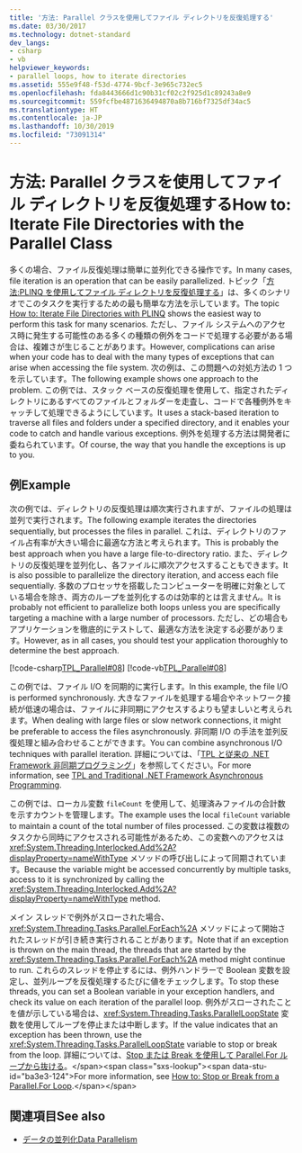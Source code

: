 ```yaml
---
title: '方法: Parallel クラスを使用してファイル ディレクトリを反復処理する'
ms.date: 03/30/2017
ms.technology: dotnet-standard
dev_langs:
- csharp
- vb
helpviewer_keywords:
- parallel loops, how to iterate directories
ms.assetid: 555e9f48-f53d-4774-9bcf-3e965c732ec5
ms.openlocfilehash: fda8443666d1c90b31cf02c2f925d1c89243a8e9
ms.sourcegitcommit: 559fcfbe4871636494870a8b716bf7325df34ac5
ms.translationtype: HT
ms.contentlocale: ja-JP
ms.lasthandoff: 10/30/2019
ms.locfileid: "73091314"
---
```

# <a name="how-to-iterate-file-directories-with-the-parallel-class"></a><span data-ttu-id="ba3e3-102">方法: Parallel クラスを使用してファイル ディレクトリを反復処理する</span><span class="sxs-lookup"><span data-stu-id="ba3e3-102">How to: Iterate File Directories with the Parallel Class</span></span>
<span data-ttu-id="ba3e3-103">多くの場合、ファイル反復処理は簡単に並列化できる操作です。</span><span class="sxs-lookup"><span data-stu-id="ba3e3-103">In many cases, file iteration is an operation that can be easily parallelized.</span></span> <span data-ttu-id="ba3e3-104">トピック「[方法:PLINQ を使用してファイル ディレクトリを反復処理する](../../../docs/standard/parallel-programming/how-to-iterate-file-directories-with-plinq.md)」は、多くのシナリオでこのタスクを実行するための最も簡単な方法を示しています。</span><span class="sxs-lookup"><span data-stu-id="ba3e3-104">The topic [How to: Iterate File Directories with PLINQ](../../../docs/standard/parallel-programming/how-to-iterate-file-directories-with-plinq.md) shows the easiest way to perform this task for many scenarios.</span></span> <span data-ttu-id="ba3e3-105">ただし、ファイル システムへのアクセス時に発生する可能性のある多くの種類の例外をコードで処理する必要がある場合は、複雑さが生じることがあります。</span><span class="sxs-lookup"><span data-stu-id="ba3e3-105">However, complications can arise when your code has to deal with the many types of exceptions that can arise when accessing the file system.</span></span> <span data-ttu-id="ba3e3-106">次の例は、この問題への対処方法の 1 つを示しています。</span><span class="sxs-lookup"><span data-stu-id="ba3e3-106">The following example shows one approach to the problem.</span></span> <span data-ttu-id="ba3e3-107">この例では、スタック ベースの反復処理を使用して、指定されたディレクトリにあるすべてのファイルとフォルダーを走査し、コードで各種例外をキャッチして処理できるようにしています。</span><span class="sxs-lookup"><span data-stu-id="ba3e3-107">It uses a stack-based iteration to traverse all files and folders under a specified directory, and it enables your code to catch and handle various exceptions.</span></span> <span data-ttu-id="ba3e3-108">例外を処理する方法は開発者に委ねられています。</span><span class="sxs-lookup"><span data-stu-id="ba3e3-108">Of course, the way that you handle the exceptions is up to you.</span></span>  
  
## <a name="example"></a><span data-ttu-id="ba3e3-109">例</span><span class="sxs-lookup"><span data-stu-id="ba3e3-109">Example</span></span>  
 <span data-ttu-id="ba3e3-110">次の例では、ディレクトリの反復処理は順次実行されますが、ファイルの処理は並列で実行されます。</span><span class="sxs-lookup"><span data-stu-id="ba3e3-110">The following example iterates the directories sequentially, but processes the files in parallel.</span></span> <span data-ttu-id="ba3e3-111">これは、ディレクトリのファイル占有率が大きい場合に最適な方法と考えられます。</span><span class="sxs-lookup"><span data-stu-id="ba3e3-111">This is probably the best approach when you have a large file-to-directory ratio.</span></span> <span data-ttu-id="ba3e3-112">また、ディレクトリの反復処理を並列化し、各ファイルに順次アクセスすることもできます。</span><span class="sxs-lookup"><span data-stu-id="ba3e3-112">It is also possible to parallelize the directory iteration, and access each file sequentially.</span></span> <span data-ttu-id="ba3e3-113">多数のプロセッサを搭載したコンピューターを明確に対象としている場合を除き、両方のループを並列化するのは効率的とは言えません。</span><span class="sxs-lookup"><span data-stu-id="ba3e3-113">It is probably not efficient to parallelize both loops unless you are specifically targeting a machine with a large number of processors.</span></span> <span data-ttu-id="ba3e3-114">ただし、どの場合もアプリケーションを徹底的にテストして、最適な方法を決定する必要があります。</span><span class="sxs-lookup"><span data-stu-id="ba3e3-114">However, as in all cases, you should test your application thoroughly to determine the best approach.</span></span>  
  
 [!code-csharp[TPL_Parallel#08](../../../samples/snippets/csharp/VS_Snippets_Misc/tpl_parallel/cs/parallel_file.cs#08)]
 [!code-vb[TPL_Parallel#08](../../../samples/snippets/visualbasic/VS_Snippets_Misc/tpl_parallel/vb/fileiteration08.vb#08)]  
  
 <span data-ttu-id="ba3e3-115">この例では、ファイル I/O を同期的に実行します。</span><span class="sxs-lookup"><span data-stu-id="ba3e3-115">In this example, the file I/O is performed synchronously.</span></span> <span data-ttu-id="ba3e3-116">大きなファイルを処理する場合やネットワーク接続が低速の場合は、ファイルに非同期にアクセスするよりも望ましいと考えられます。</span><span class="sxs-lookup"><span data-stu-id="ba3e3-116">When dealing with large files or slow network connections, it might be preferable to access the files asynchronously.</span></span> <span data-ttu-id="ba3e3-117">非同期 I/O の手法を並列反復処理と組み合わせることができます。</span><span class="sxs-lookup"><span data-stu-id="ba3e3-117">You can combine asynchronous I/O techniques with parallel iteration.</span></span> <span data-ttu-id="ba3e3-118">詳細については、「[TPL と従来の .NET Framework 非同期プログラミング](../../../docs/standard/parallel-programming/tpl-and-traditional-async-programming.md)」を参照してください。</span><span class="sxs-lookup"><span data-stu-id="ba3e3-118">For more information, see [TPL and Traditional .NET Framework Asynchronous Programming](../../../docs/standard/parallel-programming/tpl-and-traditional-async-programming.md).</span></span>  
  
 <span data-ttu-id="ba3e3-119">この例では、ローカル変数 `fileCount` を使用して、処理済みファイルの合計数を示すカウントを管理します。</span><span class="sxs-lookup"><span data-stu-id="ba3e3-119">The example uses the local `fileCount` variable to maintain a count of the total number of files processed.</span></span> <span data-ttu-id="ba3e3-120">この変数は複数のタスクから同時にアクセスされる可能性があるため、この変数へのアクセスは <xref:System.Threading.Interlocked.Add%2A?displayProperty=nameWithType> メソッドの呼び出しによって同期されています。</span><span class="sxs-lookup"><span data-stu-id="ba3e3-120">Because the variable might be accessed concurrently by multiple tasks, access to it is synchronized by calling the <xref:System.Threading.Interlocked.Add%2A?displayProperty=nameWithType> method.</span></span>  
  
 <span data-ttu-id="ba3e3-121">メイン スレッドで例外がスローされた場合、<xref:System.Threading.Tasks.Parallel.ForEach%2A> メソッドによって開始されたスレッドが引き続き実行されることがあります。</span><span class="sxs-lookup"><span data-stu-id="ba3e3-121">Note that if an exception is thrown on the main thread, the threads that are started by the <xref:System.Threading.Tasks.Parallel.ForEach%2A> method might continue to run.</span></span> <span data-ttu-id="ba3e3-122">これらのスレッドを停止するには、例外ハンドラーで Boolean 変数を設定し、並列ループを反復処理するたびに値をチェックします。</span><span class="sxs-lookup"><span data-stu-id="ba3e3-122">To stop these threads, you can set a Boolean variable in your exception handlers, and check its value on each iteration of the parallel loop.</span></span> <span data-ttu-id="ba3e3-123">例外がスローされたことを値が示している場合は、<xref:System.Threading.Tasks.ParallelLoopState> 変数を使用してループを停止または中断します。</span><span class="sxs-lookup"><span data-stu-id="ba3e3-123">If the value indicates that an exception has been thrown, use the <xref:System.Threading.Tasks.ParallelLoopState> variable to stop or break from the loop.</span></span> <span data-ttu-id="ba3e3-124">詳細については、[Stop または Break を使用して Parallel.For ループから抜ける](https://docs.microsoft.com/previous-versions/dotnet/netframework-4.0/dd460721(v=vs.100))。</span><span class="sxs-lookup"><span data-stu-id="ba3e3-124">For more information, see [How to: Stop or Break from a Parallel.For Loop](https://docs.microsoft.com/previous-versions/dotnet/netframework-4.0/dd460721(v=vs.100)).</span></span>  
  
## <a name="see-also"></a><span data-ttu-id="ba3e3-125">関連項目</span><span class="sxs-lookup"><span data-stu-id="ba3e3-125">See also</span></span>

- [<span data-ttu-id="ba3e3-126">データの並列化</span><span class="sxs-lookup"><span data-stu-id="ba3e3-126">Data Parallelism</span></span>](../../../docs/standard/parallel-programming/data-parallelism-task-parallel-library.md)
